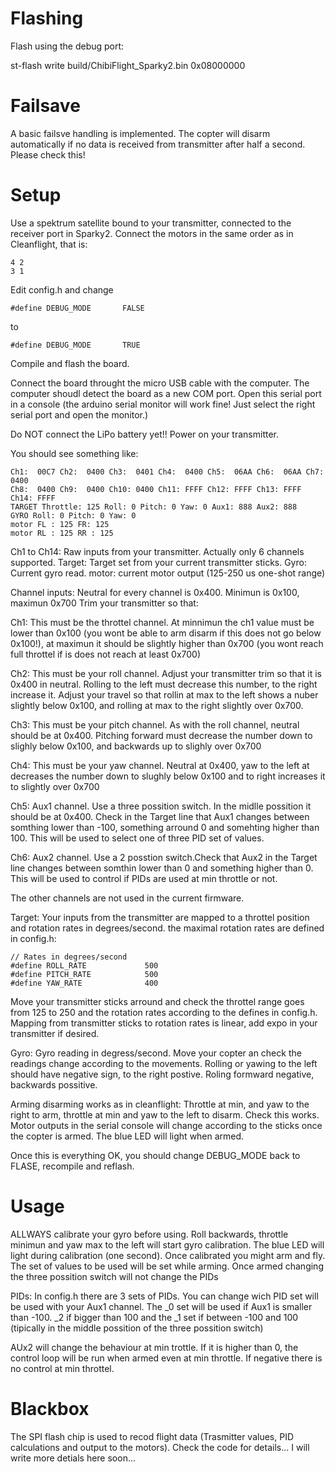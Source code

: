 
# Flashing

Flash using the debug port:

st-flash write build/ChibiFlight_Sparky2.bin 0x08000000

# Failsave

A basic failsve handling is implemented. The copter will disarm automatically if no data is received from transmitter after half a second. Please check this!

# Setup

Use a spektrum satellite bound to your transmitter, connected to the receiver port in Sparky2.
Connect the motors in the same order as in Cleanflight, that is:
```
4 2
3 1
```

Edit config.h and change
```
#define DEBUG_MODE       FALSE
```

to
```
#define DEBUG_MODE       TRUE
```


Compile and flash the board.

Connect the board throught the micro USB cable with the computer. The computer shoudl detect the board as a new COM port. Open this serial port in a console (the arduino serial monitor will work fine! Just select the right serial port and open the monitor.)

Do NOT connect the LiPo battery yet!!
Power on your transmitter.

You should see something like:

```
Ch1:  00C7 Ch2:  0400 Ch3:  0401 Ch4:  0400 Ch5:  06AA Ch6:  06AA Ch7:  0400 
Ch8:  0400 Ch9:  0400 Ch10: 0400 Ch11: FFFF Ch12: FFFF Ch13: FFFF Ch14: FFFF 
TARGET Throttle: 125 Roll: 0 Pitch: 0 Yaw: 0 Aux1: 888 Aux2: 888
GYRO Roll: 0 Pitch: 0 Yaw: 0
motor FL : 125 FR: 125
motor RL : 125 RR : 125
```

Ch1 to Ch14: Raw inputs from your transmitter. Actually only 6 channels supported.
Target: Target set from your current transmitter sticks.
Gyro: Current gyro read.
motor: current motor output (125-250 us one-shot range)

Channel inputs: Neutral for every channel is 0x400. Minimun is 0x100, maximun 0x700
Trim your transmitter so that:

Ch1: This must be the throttel channel. At minnimun the ch1 value must be lower than 0x100 (you wont be able to arm disarm if this does not go below 0x100!), at maximun it should be slightly higher than 0x700 (you wont reach full throttel if is does not reach at least 0x700)

Ch2: This must be your roll channel. Adjust your transmitter trim so that it is 0x400 in neutral. Rolling to the left must decrease this number, to the right increase it. Adjust your travel so that rollin at max to the left shows a nuber slightly below 0x100, and rolling at max to the right slightly over 0x700.

Ch3: This must be your pitch channel. As with the roll channel, neutral should be at 0x400. Pitching forward must decrease the number down to slighly below 0x100, and backwards up to slighly over 0x700

Ch4: This must be your yaw channel. Neutral at 0x400, yaw to the left at decreases the number down to slughly below 0x100 and to right increases it to slightly over 0x700

Ch5: Aux1 channel. Use a three possition switch. In the midlle possition it should be at 0x400. Check in the Target line that Aux1 changes between somthing lower than -100, something arround 0 and somehting higher than 100. This will be used to select one of three PID set of values.

Ch6: Aux2 channel. Use a 2 posstion switch.Check that Aux2 in the Target line changes between somthin lower than 0 and something higher than 0. This will be used to control if PIDs are used at min throttle or not.

The other channels are not used in the current firmware.

Target: Your inputs from the transmitter are mapped to a throttel position and rotation rates in degrees/second.
the maximal rotation rates are defined in config.h:
```
// Rates in degrees/second
#define ROLL_RATE             500
#define PITCH_RATE            500
#define YAW_RATE              400
```

Move your transmitter sticks arround and check the throttel range goes from 125 to 250 and the rotation rates according to the defines in config.h. Mapping from transmitter sticks to rotation rates is linear, add expo in your transmitter if desired.

Gyro: Gyro reading in degress/second. Move your copter an check the readings change according to the movements. Rolling or yawing to the left should have negative sign, to the right postive. Roling formward negative, backwards possitive.

Arming disarming works as in cleanflight: Throttle at min, and yaw to the right to arm, throttle at min and yaw to the left to disarm. Check this works.
Motor outputs in the serial console will change according to the sticks once the copter is armed. The blue LED will light when armed. 

Once this is everything OK, you should change DEBUG_MODE back to FLASE, recompile and reflash.

# Usage

ALLWAYS calibrate your gyro before using. Roll backwards, throttle minimun and yaw max to the left will start gyro calibration. The blue LED will light during calibration (one second). Once calibrated you might arm and fly. The set of values to be used will be set while arming. Once armed changing the three possition switch will not change the PIDs

PIDs: In config.h there are 3 sets of PIDs. You can change wich PID set will be used with your Aux1 channel.
The _0 set will be used if Aux1 is smaller than -100. _2 if bigger than 100 and the _1 set if between -100 and 100 (tipically in the middle possition of the three possition switch)

AUx2 will change the behaviour at min trottle. If it is higher than 0, the control loop will be run when armed even at min throttle. If negative there is no control at min throttel.

# Blackbox

The SPI flash chip is used to recod flight data (Trasmitter values, PID calculations and output to the motors).
Check the code for details... I will write more detials here soon...

